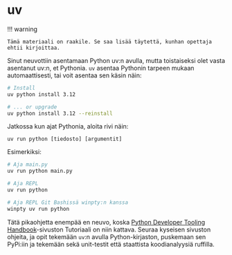 # uv

!!! warning

    Tämä materiaali on raakile. Se saa lisää täytettä, kunhan opettaja ehtii kirjoittaa.

Sinut neuvottiin asentamaan Python uv:n avulla, mutta toistaiseksi olet vasta asentanut uv:n, et Pythonia. `uv` asentaa Pythonin tarpeen mukaan automaattisesti, tai voit asentaa sen käsin näin:

```bash
# Install
uv python install 3.12

# ... or upgrade
uv python install 3.12 --reinstall
```

Jatkossa kun ajat Pythonia, aloita rivi näin:

```
uv run python [tiedosto] [argumentit]
```

Esimerkiksi:

```bash
# Aja main.py
uv run python main.py

# Aja REPL
uv run python

# Aja REPL Git Bashissä winpty:n kanssa
winpty uv run python
```

Tätä pikaohjetta enempää en neuvo, koska [Python Developer Tooling Handbook](https://pydevtools.com/handbook/tutorial/)-sivuston Tutoriaali on niin kattava. Seuraa kyseisen sivuston ohjeita, ja opit tekemään `uv`:n avulla Python-kirjaston, puskemaan sen PyPi:iin ja tekemään sekä unit-testit että staattista koodianalyysiä ruffilla.